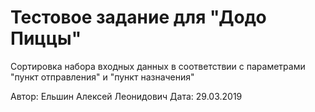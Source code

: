 # Тестовое задание для "Додо Пиццы"

Сортировка набора входных данных в соответствии с параметрами "пункт отправления" и "пункт назначения"


Автор: Ельшин Алексей Леонидович
Дата: 29.03.2019

